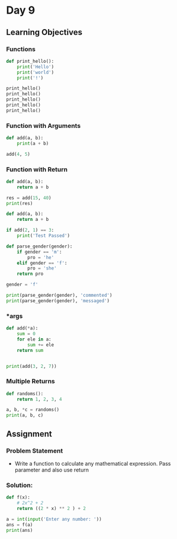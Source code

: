 # Day 9

## Learning Objectives

### Functions

```python
def print_hello():
    print('Hello')
    print('world')
    print('!')

print_hello()
print_hello()
print_hello()
print_hello()
print_hello()
```


### Function with Arguments

```python
def add(a, b):
    print(a + b)

add(4, 5)
```


### Function with Return

```python
def add(a, b):
    return a + b

res = add(15, 40)
print(res)
```

```python
def add(a, b):
    return a + b

if add(2, 1) == 3:
    print('Test Passed')
```

```python
def parse_gender(gender):
    if gender == 'm':
        pro = 'he'
    elif gender == 'f':
        pro = 'she'
    return pro

gender = 'f'

print(parse_gender(gender), 'commented')
print(parse_gender(gender), 'messaged')
```


### *args

```python
def add(*a):
    sum = 0
    for ele in a:
        sum += ele
    return sum


print(add(3, 2, 7))
```


### Multiple Returns

```python
def randoms():
    return 1, 2, 3, 4

a, b, *c = randoms()
print(a, b, c)
```


## Assignment

### Problem Statement

- Write a function to calculate any mathematical expression. Pass parameter and also use return


### Solution:

```python
def f(x):
    # 2x^2 + 2
    return ((2 * x) ** 2 ) + 2

a = int(input('Enter any number: '))
ans = f(a)
print(ans)
```